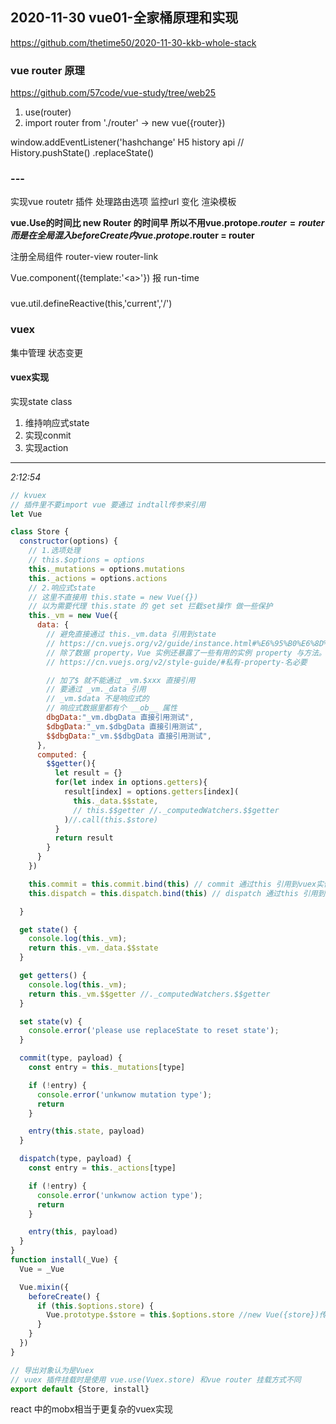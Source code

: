 
## 2020-11-30 vue01-全家桶原理和实现

https://github.com/thetime50/2020-11-30-kkb-whole-stack

### vue router 原理
https://github.com/57code/vue-study/tree/web25

1. use(router)
2. import router from './router' -> new vue({router})


window.addEventListener('hashchange'
H5 history api // History.pushState() .replaceState()


### ---
实现vue routetr 插件
处理路由选项
监控url 变化 
渲染模板


**vue.Use的时间比 new Router 的时间早 所以不用vue.protope.$router = router而是在全局混入beforeCreate内vue.protope.$router = router**

注册全局组件 router-view router-link

Vue.component({template:'\<a\>'}) 报 run-time

### 
vue.util.defineReactive(this,'current','/')


### vuex 
集中管理 
状态变更

#### vuex实现
实现state class
1. 维持响应式state 
2. 实现conmit
3. 实现action


**************************************************************************
*2:12:54*
```js
// kvuex
// 插件里不要import vue 要通过 indtall传参来引用
let Vue

class Store {
  constructor(options) {
    // 1.选项处理
    // this.$options = options
    this._mutations = options.mutations
    this._actions = options.actions
    // 2.响应式state
    // 这里不直接用 this.state = new Vue({})
    // 以为需要代理 this.state 的 get set 拦截set操作 做一些保护
    this._vm = new Vue({
      data: {
        // 避免直接通过 this._vm.data 引用到state
        // https://cn.vuejs.org/v2/guide/instance.html#%E6%95%B0%E6%8D%AE%E4%B8%8E%E6%96%B9%E6%B3%95
        // 除了数据 property，Vue 实例还暴露了一些有用的实例 property 与方法。它们都有前缀 $，以便与用户定义的 property 区分
        // https://cn.vuejs.org/v2/style-guide/#私有-property-名必要

        // 加了$ 就不能通过 _vm.$xxx 直接引用
        // 要通过 _vm._data 引用
        // _vm.$data 不是响应式的
        // 响应式数据里都有个 __ob__ 属性
        dbgData:"_vm.dbgData 直接引用测试",
        $dbgData:"_vm.$dbgData 直接引用测试",
        $$dbgData:"_vm.$$dbgData 直接引用测试",
      },
      computed: {
        $$getter(){
          let result = {}
          for(let index in options.getters){
            result[index] = options.getters[index](
              this._data.$$state,
              // this.$$getter //._computedWatchers.$$getter
            )//.call(this.$store)
          }
          return result
        }
      }
    })

    this.commit = this.commit.bind(this) // commit 通过this 引用到vuex实例 绑定上下文环境 
    this.dispatch = this.dispatch.bind(this) // dispatch 通过this 引用到vuex实例 绑定上下文环境 

  }

  get state() {
    console.log(this._vm);
    return this._vm._data.$$state
  }

  get getters() {
    console.log(this._vm);
    return this._vm.$$getter //._computedWatchers.$$getter
  }

  set state(v) {
    console.error('please use replaceState to reset state');
  }

  commit(type, payload) {
    const entry = this._mutations[type]

    if (!entry) {
      console.error('unkwnow mutation type');
      return
    }

    entry(this.state, payload)
  }

  dispatch(type, payload) {
    const entry = this._actions[type]

    if (!entry) {
      console.error('unkwnow action type');
      return
    }

    entry(this, payload)
  }
}
function install(_Vue) {
  Vue = _Vue

  Vue.mixin({
    beforeCreate() {
      if (this.$options.store) { 
        Vue.prototype.$store = this.$options.store //new Vue({store})传进来的 class Store 实例
      }
    }
  })
}

// 导出对象认为是Vuex
// vuex 插件挂载时是使用 vue.use(Vuex.store) 和vue router 挂载方式不同
export default {Store, install}
```

react 中的mobx相当于更复杂的vuex实现


